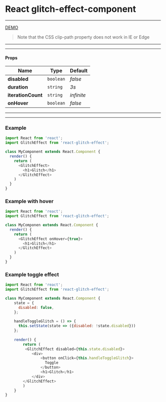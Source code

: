 # React glitch-effect-component
 ________________________________________________________
[DEMO](https://sakalx.github.io/react-glitch-effect/)

>Note that the CSS clip-path property does not work in IE or Edge

 ________________________________________________________
 ________________________________________________________

#### Props

| Name | Type | Default |
| --- | --- | --- |
| **disabled** | `boolean` | *false* |
| **duration** | `string` | *3s* |
| **iterationCount** | `string` | *infinite* |
| **onHover** | `boolean` | *false* 
 ________________________________________________________
 ________________________________________________________
 
 ### Example
  ```javascript
  import React from 'react';
  import GlitchEffect from 'react-glitch-effect';
  
  class MyComponent extends React.Component {
    render() {
      return (
        <GlitchEffect>
          <h1>Glitch</h1>
        </GlitchEffect>
      )
    }
  }
  ```
  
### Example with hover
```javascript
import React from 'react';
import GlitchEffect from 'react-glitch-effect';

class MyComponen extends React.Component {
  render() {
    return (
      <GlitchEffect onHover={true}>
        <h1>Glitch</h1>
      </GlitchEffect>
    )
  }
}
```

### Example toggle effect
```javascript
import React from 'react';
import GlitchEffect from 'react-glitch-effect';

class MyComponent extends React.Component {
    state = {
      disabled: false,
    };
    
    handleToggleGlitch = () => {
      this.setState(state => ({disabled: !state.disabled}))
    };
    
    render() {
        return (
         <GlitchEffect disabled={this.state.disabled}>
            <div>
                <button onClick={this.handleToggleGlitch}>
                  Toggle
                </button>
                <h1>Glitch</h1>
            </div>
        </GlitchEffect>
        )
    }
}
```
